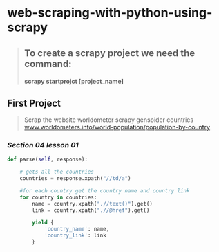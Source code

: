 # web-scraping-with-python-using-scrapy

>## To create a scrapy project we need the command:
>#### scrapy startprojct [project_name]



## First Project
> Scrap the website worldometer
scrapy genspider countries www.worldometers.info/world-population/population-by-country


### <i>Section 04 lesson 01</i>
```python
def parse(self, response):

    # gets all the countries 
    countries = response.xpath("//td/a")

    #for each country get the country name and country link
    for country in countries:
        name = country.xpath(".//text()").get()
        link = country.xpath(".//@href").get()

        yield {
            'country_name': name,
            'country_link': link
        }
```
